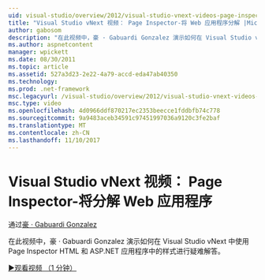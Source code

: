 ```yaml
---
uid: visual-studio/overview/2012/visual-studio-vnext-videos-page-inspector-decomposing-your-web-application
title: "Visual Studio vNext 视频： Page Inspector-将 Web 应用程序分解 |Microsoft 文档"
author: gabosom
description: "在此视频中，豪 · Gabuardi Gonzalez 演示如何在 Visual Studio vNext 中使用 Page Inspector 进行故障排除 HTML 和 ASP.NET 应用程序中的样式..."
ms.author: aspnetcontent
manager: wpickett
ms.date: 08/30/2011
ms.topic: article
ms.assetid: 527a3d23-2e22-4a79-accd-eda47ab40350
ms.technology: 
ms.prod: .net-framework
msc.legacyurl: /visual-studio/overview/2012/visual-studio-vnext-videos-page-inspector-decomposing-your-web-application
msc.type: video
ms.openlocfilehash: 4d0966ddf870217ec2353beecce1fddbfb74c778
ms.sourcegitcommit: 9a9483aceb34591c97451997036a9120c3fe2baf
ms.translationtype: MT
ms.contentlocale: zh-CN
ms.lasthandoff: 11/10/2017
---
```

<a name="visual-studio-vnext-videos-page-inspector---decomposing-your-web-application"></a>Visual Studio vNext 视频： Page Inspector-将分解 Web 应用程序
====================
通过[豪 · Gabuardi Gonzalez](https://github.com/gabosom)

在此视频中，豪 · Gabuardi Gonzalez 演示如何在 Visual Studio vNext 中使用 Page Inspector HTML 和 ASP.NET 应用程序中的样式进行疑难解答。

[&#9654;观看视频 （1 分钟）](https://channel9.msdn.com/Blogs/ASP-NET-Site-Videos/visual-studio-vnext-videos-page-inspector-decomposing-your-web-application)
